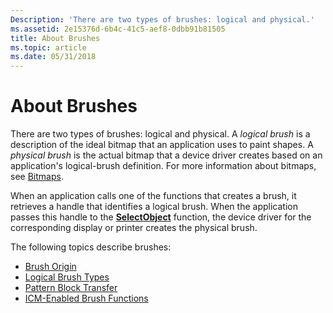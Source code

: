 ```yaml
---
Description: 'There are two types of brushes: logical and physical.'
ms.assetid: 2e15376d-6b4c-41c5-aef8-0dbb91b81505
title: About Brushes
ms.topic: article
ms.date: 05/31/2018
---
```


# About Brushes

There are two types of brushes: logical and physical. A *logical brush* is a description of the ideal bitmap that an application uses to paint shapes. A *physical brush* is the actual bitmap that a device driver creates based on an application's logical-brush definition. For more information about bitmaps, see [Bitmaps](bitmaps.md).

When an application calls one of the functions that creates a brush, it retrieves a handle that identifies a logical brush. When the application passes this handle to the [**SelectObject**](/windows/desktop/api/Wingdi/nf-wingdi-selectobject) function, the device driver for the corresponding display or printer creates the physical brush.

The following topics describe brushes:

-   [Brush Origin](brush-origin.md)
-   [Logical Brush Types](logical-brush-types.md)
-   [Pattern Block Transfer](pattern-block-transfer.md)
-   [ICM-Enabled Brush Functions](icm-enabled-brush-functions.md)

 

 



